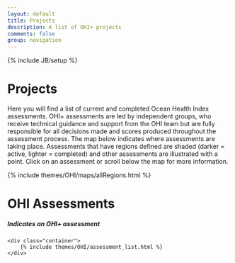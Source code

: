 ```yaml
---
layout: default
title: Projects
description: A list of OHI+ projects
comments: false
group: navigation
---
```

{% include JB/setup %}

<div class="stripe display primary-color map">
	<h1>Projects</h1>
	<p>
		Here you will find a list of current and completed Ocean Health Index assessments. OHI+ assessments are led by independent groups, who receive technical guidance and support from the OHI team but are fully responsible for all decisions made and scores produced throughout the assessment process. The map below indicates where assessments are taking place. Assessments that have regions defined are shaded (darker = active, lighter = completed) and other assessments are illustrated with a point. Click on an assessment or scroll below the map for more information. 
	</p>
</div>

{% include themes/OHI/maps/allRegions.html %}


<!--  {% assign color = 'white' %}
{% assign position = 'top-left' %}
{% include themes/OHI/diagonal %} -->

<!--  <div class="container diagonal-top assessments"> -->
<div class="container assessments">
	<hgroup class="inline">
		<h1>OHI Assessments</h1>
		<h5><i class="icon icon-med icon-right plus lnr lnr-plus-circle"></i> Indicates an OHI+ assessment</h5>
	</hgroup>
	
	<div class="container">
		{% include themes/OHI/assessment_list.html %}
	</div>
</div>


